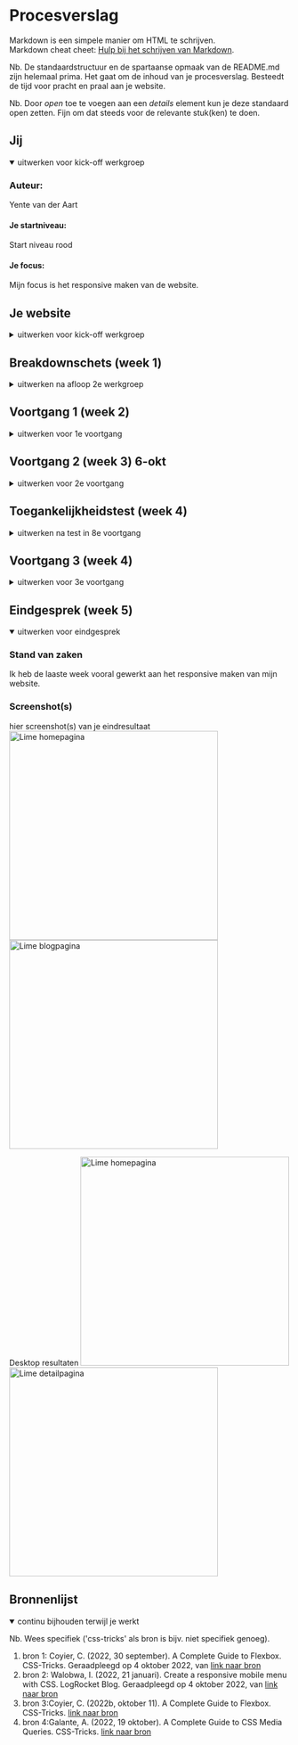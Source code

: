 # Procesverslag
Markdown is een simpele manier om HTML te schrijven.  
Markdown cheat cheet: [Hulp bij het schrijven van Markdown](https://github.com/adam-p/markdown-here/wiki/Markdown-Cheatsheet).

Nb. De standaardstructuur en de spartaanse opmaak van de README.md zijn helemaal prima. Het gaat om de inhoud van je procesverslag. Besteedt de tijd voor pracht en praal aan je website.

Nb. Door *open* toe te voegen aan een *details* element kun je deze standaard open zetten. Fijn om dat steeds voor de relevante stuk(ken) te doen.





## Jij

<details open>
<summary>uitwerken voor kick-off werkgroep</summary>

### Auteur:
Yente van der Aart

#### Je startniveau:
Start niveau rood

#### Je focus:
Mijn focus is het responsive maken van de website.
 
</details>





## Je website

<details sluit>
<summary>uitwerken voor kick-off werkgroep</summary>

### Je opdracht:
<a href="https://www.li.me/">Lime vehicles website</a>

#### Screenshot(s) van de eerste pagina (small screen): 
Homepagina 

<img src="images/FullLimeHomePageMobile.png" width="375px" alt="Lime homepagina"> 

#### Screenshot(s) van de tweede pagina (small screen):
Detailpagina 
<img src="images/FullLimeDetailPageMobile.png" width="375px" alt="Lime blogpagina">
</details>





## Breakdownschets (week 1)

<details sluit>
<summary>uitwerken na afloop 2e werkgroep</summary>

### de homepagina: 
<img src="images/breakdown-schets-homePagina-mobiel.png" width="375px" alt="breakdown van de homepagina">

### detailpagina: 
<img src="images/breakdown-schets-detailPagina-mobiel.png" width="375px" alt="breakdown van de blogpagina">

</details>





## Voortgang 1 (week 2)

<details sluit>
<summary>uitwerken voor 1e voortgang</summary>

### Stand van zaken
Lastige HTML bij menu toggle button
<img src="images/Schermafbeelding%202022-09-21%20om%2020.43.15.png" width="375px" alt="screenshot van menu toggle">
<img src="images/ScreenMenuToggleHtml.png" width="375px" alt="Html code van menu toggle">

### Agenda voor meeting 22 sept '22
Groep C1

| Emile             | Tijn                         | Tufan        | Robin            | Yente 
| ---               | ---                          | ---          | ---              | ---
| (14min)           | (14 min)                     | (14min)      | (14min)          | (14min)
| Code laten zien   | Breakdown schets controleren.| header       | breakdown        | Code laten zien + controleren
|                   |                              |              | articles         | 
|                   | 2 vragen over web.           |              |                  |

### Verslag van meeting
hier na afloop snel de uitkomsten van de meeting vastleggen

- Maak van language button een lijst met radio buttons.
- 
- 
- ...

</details>





## Voortgang 2 (week 3) 6-okt

<details sluit>
<summary>uitwerken voor 2e voortgang</summary>

### Stand van zaken
Dit zijn mijn schetsen die ik van te voren heb gemaakt, waardoor het gemakkelijker was om te beginnen aan het schrijven van mijn css.  
<p>Afbeelding 1: schets van 2e deel van homepagina.</p>
<img src="images/2eDeelHomepage" width="375px" alt="homepagina ccs schets">
[code testen in codepen voor 3e deel van home pagina](https://codepen.io/yentevdaart/pen/JjvBwKd)
<p>Afbeelding 2: schets van 3e deel van homepagina</p>
<img src="images/3eDeelHomepage" width="375px" alt="homepagina ccs schets">
[code testen in codepen voor 4e deel van home pagina](https://codepen.io/yentevdaart/pen/ExLzKqG)
<p>Afbeelding 3: schets van 4e deel van homepagina</p>
<img src="images/4eDeelHomepage" width="375px" alt="homepagina ccs schets">


### Agenda voor meeting
Groep C1

| Emile          | Tijn               | Tufan        | Robin               | Yente 
| ---            | ---                | ---          | ---                 | ---
| dit bespreken  | header sticky      | wann z-index toepassen    | button in nav       |css issiues oplossen
| en dat ook nog | video als achtergrond|              | hamburger/zoekbalk  |
| ...            | ...                | ...          | ...                 |


### Verslag van meeting
hier na afloop snel de uitkomsten van de meeting vastleggen

- z-index aanpassen want er bestaat geen z-indez van -1 
- border geven aan buttons aan hero image, border-style toevoegen. 
- Hero image in je header weergeven i.p.v. in main.
- 1ste section weg halen omdat daar geen h2 in zit. 

</details>





## Toegankelijkheidstest (week 4)

<details sluit>
<summary>uitwerken na test in 8e voortgang</summary>

### Bevindingen
Lijst met je bevindingen die in de test naar voren kwamen:
<ol> 
<li>Bij veel zichts beperkingen waren de stukken tekst op de website te klein om te lezen.</li>
<li>Sommigen knoppen waren lastig te onderscheiden met de achtergrond.</li>
<li>De hover kleur is een te kleine verandering, om het verschil duidelijk te zien.</li>
<li>Er is geen darkmode op deze website</li>
</ol>

#### Te kleine tekst
Op te lossen door het vergroten van lettertype.

#### CTA niet goed te gebruiken op mobile versie 
<img src="images/CTAhiding.png" width="375px" alt="call to action te dicht op elkaar ">

Op te lossen door de call to action button onder elkaar te zetten en groter te maken.
Te zien in mijn eind resultaat:
<img src="images/buttonsOnderElkaar" width="375px" alt="call to action verbeterd ">

#### Hover kleur te klein verschil 
<img src="images/HoverTinyDiffrence.png" width="375px" alt="hover kleur is 1 tint donkerder">
<img src="images/CTA hover orgineel.png" width="375px" alt="hover kleur is 1 tint donkerder">
Op te lossen door de huidige hover kleur te verplaatsen met een donker grijze hovekleur. 
In mijn versie: <img src="images/CTA hover .png" width="375px" alt="hover kleur is donkerder">

#### Geen darkmode. 

Op te lossen door een darkmode toggle toe te voegen op de website.

</details>





## Voortgang 3 (week 4)

<details sluit>
<summary>uitwerken voor 3e voortgang</summary>

### Stand van zaken
<p>Delen die goed gingen:</p>
- 6e deel van de pagina had ik geen schets voor nodig. <img src="images/6e deel homepagina.png" width="375px" alt="6e deel van homepagina foto">
- Stijlen van footer in css was ook gemakkelijk. 
<p> Dingen die lastig waren: </p>
- Carousel werkend maken in eigen code was lastig doordat ik sommigen lagen een z-index had gegeven. Er was hierdoor geen overflow waardoor de lijst elementen niet verborgen werden.
- De language button maken en ervoor zorgen dat de overlay niet over de andere content ging bleef staan ookal was hij niet zichtbaar. [Test in Codepen:language button maken](https://codepen.io/yentevdaart/pen/ZEREBvE)
had eerst geprobeert om de opacity 0 te geven wanneer de overlay niet zichtbaar moest zijn. Dit zorgde ervoor dat mijn carousels niet meer werkte. Dit heb ik uiteindelijk kunnen oplossen door display: none te gebruiken wanneer de overlay niet zichtbaar hoefde te zijn. Wanneer de button actief was, de overlay een display:block te geven. [Test in Codepen:language button werkend maken met js.](https://codepen.io/yentevdaart/pen/yLELgxb")
- Dropdown in de footer van de pagina laten werken is nog steeds een lastig puntje. [Link naar mijn test in Codepen](https://codepen.io/yentevdaart/pen/wvXvzgJ")

### Agenda voor meeting
Groep C1

| Emile          | Tijn               | Tufan        | Robin            | Yente 
| ---            | ---                | ---          | ---              | ---
| dit bespreken  | detail pagina breakdown          | en ik dit    | en dan ik dat    | Hoe verander je twee elementen door 1 actie met js.
| en dat ook nog |                    | nog een punt | dit wil ik zeker | Hoe bewerk ik een radio button? want input[type="radio"]:checked + label werkt niet.
| ...            | ...                | ...          | ...              |

### Verslag van meeting
hier na afloop snel de uitkomsten van de meeting vastleggen

- html smooth scroling 
- id geven aan radio buttons, input checked = automatisch 1 geselecteerd, br weghalen bij labels door display:block;
- footer aanpassen met button voor span
- ...

</details>





## Eindgesprek (week 5)

<details open>
<summary>uitwerken voor eindgesprek</summary>

### Stand van zaken
Ik heb de laaste week vooral gewerkt aan het responsive maken van mijn website. 

### Screenshot(s)

hier screenshot(s) van je eindresultaat
<img src="images/MobileResultaatHomepagina.png" width="375px" alt="Lime homepagina">
<img src="images/MobileResultaatDetailPagina.png" width="375px" alt="Lime blogpagina">

Desktop resultaten
<img src="images/DesktopHomepageEindresultaat.png" width="375px" alt="Lime homepagina">
<img src="images/DesktopDetailPaginaResultaat.png" width="375px" alt="Lime detailpagina">

</details>



## Bronnenlijst

<details open>
<summary>continu bijhouden terwijl je werkt</summary>

Nb. Wees specifiek ('css-tricks' als bron is bijv. niet specifiek genoeg).

1. bron 1: Coyier, C. (2022, 30 september). A Complete Guide to Flexbox. CSS-Tricks. Geraadpleegd op 4 oktober 2022, van [link naar bron](https://css-tricks.com/snippets/css/a-guide-to-flexbox/)
2. bron 2: Walobwa, I. (2022, 21 januari). Create a responsive mobile menu with CSS. LogRocket Blog. Geraadpleegd op 4 oktober 2022, van [link naar bron](https://blog.logrocket.com/create-responsive-mobile-menu-with-css-no-javascript/)
3. bron 3:Coyier, C. (2022b, oktober 11). A Complete Guide to Flexbox. CSS-Tricks. [link naar bron](https://css-tricks.com/snippets/css/a-guide-to-flexbox/)
4. bron 4:Galante, A. (2022, 19 oktober). A Complete Guide to CSS Media Queries. CSS-Tricks. [link naar bron](https://css-tricks.com/a-complete-guide-to-css-media-queries/)

</details>